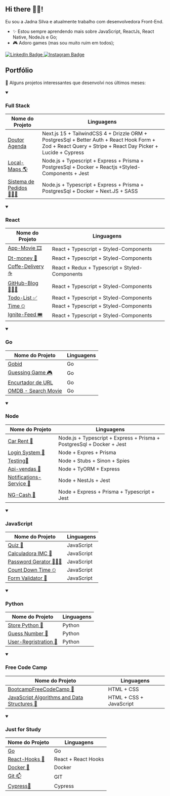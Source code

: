 ## Hi there 🖐🏾!

Eu sou a Jadna Silva e atualmente trabalho com desenvolvedora Front-End.

- ✨ Estou sempre aprendendo mais sobre JavaScript, ReactJs, React Native, NodeJs e Go;
- 🎮 Adoro games (mas sou muito ruim em todos);


<div id="badges">
  <a href="https://www.linkedin.com/in/jadna-jesus/">
    <img src="https://img.shields.io/badge/LinkedIn-black?style=for-the-badge&logo=linkedin&logoColor=white" alt="LinkedIn Badge"/>
  </a>
  
   <a href="https://www.instagram.com/jadn4/?hl=pt">
    <img src="https://img.shields.io/badge/Instagram-black?style=for-the-badge&logo=instagram&logoColor=white" alt="Instagram Badge"/>
  </a>
</div>



## Portfólio

🤩 Alguns projetos interessantes que desenvolvi nos últimos meses:

<details open>
  <summary><h3>Full Stack </h3></summary>
  
  | Nome do Projeto | Linguagens |
  |------|-------|
  | [Doutor Agenda](https://github.com/JadnaSantos/dr.agenda)| Next.js 15 + TailwindCSS 4 + Drizzle ORM + PostgresSql + Better Auth + React Hook Form + Zod + React Query + Stripe +  React Day Picker + Lucide + Cypress
  | [Local-Maps 🌎](https://github.com/JadnaSantos/sistema-local-maps) | Node.js + Typescript + Express + Prisma + PostgresSql + Docker + Reactjs +Styled-Components + Jest
  | [Sistema de Pedidos 👩🏾‍🍳](https://github.com/JadnaSantos/sistema-de-pedidos) | Node.js + Typescript + Express + Prisma + PostgresSql + Docker + Next.JS + SASS
 
</details> 

<details open>
  <summary><h3>React </h3></summary>
  
  | Nome do Projeto | Linguagens |
  |------|-------|
  | [App-Movie 🎞](https://github.com/JadnaSantos/app-theMovie) | React + Typescript + Styled-Components
  | [Dt-money 💸](https://github.com/JadnaSantos/dt-Money) | React + Typescript + Styled-Components
  | [Coffe-Delivery ☕](https://github.com/JadnaSantos/coffee-delivery) | React + Redux + Typescript + Styled-Components
  | [GitHub-Blog 👨🏾‍💻](https://github.com/JadnaSantos/modulo3-githublog) | React + Typescript + Styled-Components
  | [Todo-List ✅](https://github.com/JadnaSantos/todoList) | React + Typescript + Styled-Components
  | [Time ⏲](https://github.com/JadnaSantos/timeIgnite) | React + Typescript + Styled-Components
  | [Ignite-Feed 🎟](https://github.com/JadnaSantos/igniteFeed) | React + Typescript + Styled-Components
  
</details>  


<details open>
  <summary><h3>Go</h3></summary>
  
  | Nome do Projeto | Linguagens |
  |------|-------|
  | [Gobid](https://github.com/JadnaSantos/Gobid) | Go 
  | [Guessing Game 🎮](https://github.com/JadnaSantos/guessing-game) | Go
  | [Encurtador de URL](https://github.com/JadnaSantos/encurtador_url) | Go 
  | [OMDB - Search Movie](https://github.com/JadnaSantos/omdb-movie-search-api-go) | Go 
  
</details>  


<details open>
  <summary><h3>Node</h3></summary>
  
  | Nome do Projeto | Linguagens |
  |------|-------|
  | [Car Rent 🚗](https://github.com/JadnaSantos/car-rent) | Node.js + Typescript + Express + Prisma + PostgresSql + Docker + Jest
  | [Login System 🥇](https://github.com/JadnaSantos/loginSystem) |Node + Expres + Prisma 
  | [Testing🧪](https://github.com/JadnaSantos/javascript-testing) | Node + Stubs + Sinon + Spies
  | [Api-vendas 🛒](https://github.com/JadnaSantos/api-vendas) | Node + TyORM + Express
  | [Notifications-Service 💌](https://github.com/JadnaSantos/notifications-service) | Node + NestJs + Jest
  | [NG-Cash 💸](https://github.com/JadnaSantos/ng-cash) | Node + Express + Prisma + Typescript + Jest 
  
</details>  

<details open>
  <summary><h3>JavaScript</h3></summary>
  
  | Nome do Projeto | Linguagens |
  |------|-------|
  | [Quiz 🔎](https://github.com/JadnaSantos/QuizApp) | JavaScript
  | [Calculadora IMC 📲](https://github.com/JadnaSantos/CalculateImc) | JavaScript
  | [Password Gerator 👨🏾‍💻](https://github.com/JadnaSantos/Password-Gerator) | JavaScript
  | [Count Down Time ⏲](https://github.com/JadnaSantos/CountDownTime-) | JavaScript
  | [Form Validator 📃](https://github.com/JadnaSantos/form-validator) | JavaScript

</details>  

<details open>
  <summary><h3>Python</h3></summary>
  
  | Nome do Projeto | Linguagens |
  |------|-------|
  | [Store Python 🛒](https://github.com/JadnaSantos/storePython) | Python
  | [Guess Number 🤯](https://github.com/JadnaSantos/guess_number) | Python
  | [User-Regristration 📠](https://github.com/JadnaSantos/user_registration) | Python

</details>  

<details open>
  <summary><h3>Free Code Camp</h3></summary>
  
  | Nome do Projeto | Linguagens |
  |------|-------|
  | [BootcampFreeCodeCamp 🥇](https://github.com/JadnaSantos/BootCampFreeCodeCamp) | HTML + CSS
  | [JavaScript Algorithms and Data Structures 🎲](https://github.com/JadnaSantos/JavaScript-Algorithms-and-Data-Structures) | HTML + CSS + JavaScript
  
</details>  

<details open>
  <summary><h3>Just for Study</h3></summary>
  
  | Nome do Projeto | Linguagens |
  |------|-------|
  | [Go](https://github.com/JadnaSantos/Go) | Go
  | [React-Hooks 📕](https://github.com/JadnaSantos/reactHooks) | React + React Hooks
  | [Docker 🐳](https://github.com/JadnaSantos/docker) | Docker | MySQl | Node | ReactJs
  | [Git 📫](https://github.com/JadnaSantos/gitEssencial) | GIT 
  | [Cypress🧪](https://github.com/JadnaSantos/cypress) | Cypress
  
</details>  

